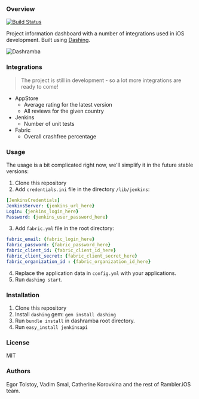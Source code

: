 ### Overview
[![Build Status](https://travis-ci.org/rambler-ios/dashramba.svg?branch=develop)](https://travis-ci.org/rambler-ios/dashramba)

Project information dashboard with a number of integrations used in iOS development. Built using [Dashing](http://dashing.io).

![Dashramba](https://i.imgur.com/hSy2gi6.png)

### Integrations

> The project is still in development - so a lot more integrations are ready to come!

- AppStore
  - Average rating for the latest version
  - All reviews for the given country
- Jenkins
  - Number of unit tests
- Fabric
  - Overall crashfree percentage

### Usage

The usage is a bit complicated right now, we'll simplify it in the future stable versions:

1. Clone this repository
2. Add `credentials.ini` file in the directory `/lib/jenkins`:

  ```yml
  [JenkinsCredentials]
  JenkinsServer: {jenkins_url_here}
  Login: {jenkins_login_here}
  Password: {jenkins_user_password_here}
  ```
  
3. Add `fabric.yml` file in the root directory:

  ```yml
  fabric_email: {fabric_login_here}
  fabric_password: {fabric_password_here}
  fabric_client_id: {fabric_client_id_here}
  fabric_client_secret: {fabric_client_secret_here}
  fabric_organization_id : {fabric_organization_id_here}
  ```
  
4. Replace the application data in `config.yml` with your applications.
5. Run `dashing start`.  

### Installation

1. Clone this repository
2. Install `dashing` gem: `gem install dashing`
3. Run `bundle install` in dashramba root directory.
4. Run `easy_install jenkinsapi`

### License

MIT

### Authors

Egor Tolstoy, Vadim Smal, Catherine Korovkina and the rest of Rambler.iOS team.
